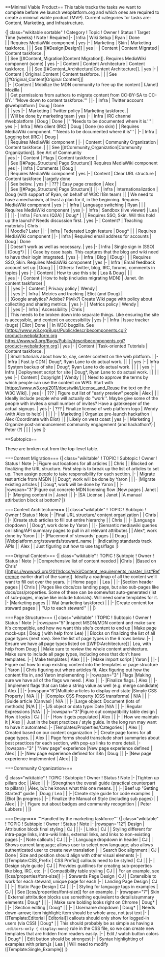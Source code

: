 ==Minimal Viable Product==
This table tracks the tasks we want to complete before we launch webplatform.org and which ones are required to create a minimal viable product (MVP).  Current categories for tasks are: Content, Marketing, and Infrastructure.

{| class="wikitable sortable"
! Category
! Topic
! Owner
! Status
! Target Time (weeks)
! Note
! Required 
|-
| Infra
| Wiki Setup
| Ryan
| Done                                         
| 
| Requires MediaWiki component
| yes
|-
| Marketing
| Skin
| Marketing taskforce. 
| 
| 
| See [[#Design|Design]]
| yes
|-
| Content
| Content Migrated
| Content taskforce. 
| 	
| 
| See [[#Content_Migration|Content Migration]]. Requires MediaWiki component (some) 
| yes
|-
| Content
| Content Architecture
| Content taskforce. 
|
|
| See [[#Content_Architecture|Content Architecture]].
| yes
|-
| Content
| Original_Content
| Content taskforce. 
| 
|
| See [[#Original_Content|Original Content]]| 	 
|
|-
| Content
| Mobilize the MDN community to free up the content
| (Janet) Mozilla
| 	
| 
| Get permissions from authors to migrate content from CC-BY-SA to CC-BY. '''Move down to content taskforce.'''
|
|-
| Infra
| Twitter account @webplatform
| Doug
| Done	
| 
| 
| yes
|-
| Marketing
| Twitter policy 
| Marketing taskforce.
| 	
| 
| Will be done by marketing team
| yes
|-
| Infra
| IRC channel #webplatform
| Doug
| Done
| 
| '''Needs to be documented where it is.'''
| yes
|-
| Infra
| Web client (IRC)
| Doug 
| Done (no skin)
| 
| Requires MediaWiki component. '''Needs to be documented where it is'''
| 
|-
| Infra
| Logging bot (IRC)
| Doug
| 	
| 
| Requires MediaWiki component
| 
|-
| Content
| Community Organization
| Content taskforce. 
| 
| 
| See [[#Community_Organization|Community Organization]]. See Art of Community	
| yes
|-
| Content
| Flags
| Content taskforce
| 	
| 
| See [[#Page_Structure| Page Structure]] Requires MediaWiki component
| yes
|-
| Infra
| Comments
| Doug
| 	
| 
| Requires MediaWiki component
| yes
|-
| Content
| Clear URL structure
| Content taskforce
| largely done	
| 
| See below.
| yes
|-
| ???
| Easy page creation
| Alex
| 	
| 
| See [[#Page_Structure| Page Structure]]
| 
|-
| Infra
| Internationalization
| Doug (with support of Ryan, on behalf of W3C I18n team)
| 
| 
| We need to have a mechanism, at least a plan for it, in the beginning. Requires MediaWiki component
| yes
|-
| Infra
| Language switching
| Ryan
| 
| 
| Requires MediaWiki component
| yes
|-
| Infra
| Sandbox (live viewer)
| Lea
| 	
| 
| 
| 
|-
| Infra
| Forums (Q2A)
| Doug*
| 
| 
| Requires SSO, Skin. Will this hold up the launch?  Needs discussion first.
| yes
|-
| Content?
| Teaching materials
| Chris
| 	
| 
| Moodle? Later
| 
|-
| Infra
| Federated Login feature
| Doug*
| 
| 
| Requires MediaWiki component
| 
|-
| Infra
| Required email address for accounts
| Doug
| Done	
| 
| Doesn't work as well as necessary.
| yes
|-
| Infra
| Single sign in (SSO)	
| (Doug*)
| 
| 
| Case by case basis. This captures that the blog and wiki need to have their login integrated.
| yes
|-
| Infra
| Blog
| (Doug)
| 
| 
| Requires SSO, Skin. Requires MediaWiki component
| yes
|-
| Infra
| Email feedback account set up
| Doug
|
| 
| Others: Twitter, blog, IRC, forums, comments in topics
| yes
|-
| Content
| How to use this site
| Lea & Doug
| 
| 
| 	
| yes
|-
| Content
| How to help (includes migrating MDN)
| Janet. (In content taskforce)
| 	
| 
| 
| yes
|-
| Content
| Privacy policy
| Wendy
| 	
| 
| 
| yes
|-
| Infra
| Metrics and tracking 
| Eliot (and Doug)
| 	
| 
| (Google analytics? Adobe? Piwik?) Create Wiki page with policy about collecting and sharing metrics.
| yes
|-
| 
| Metrics policy
| Wendy
| 	
| 
| 
| yes
|-
| Infra
| Accessibility
| Chris
| 	
| 
| This needs to be broken down into separate things. Like ensuring the site is accessible, and content on accessibility
| yes
|-
| Infra
| Issue tracker (bugs)
| Eliot
| Done
| 
| In W3C bugzilla. See [https://www.w3.org/Bugs/Public/describecomponents.cgi?product=webplatform.org https://www.w3.org/Bugs/Public/describecomponents.cgi?product=webplatform.org]
| yes
|-
| Content
| Task-oriented Tutorials
| Content taskforce.
| 	
| 
| Small tutorials about how to, say, center content on the web platform.
| 
|-
| Infra
| Fast.ly CDN
| Doug*, Ryan Lane to do actual work.
| 
| 
| 
| yes
|-
| Infra
| System backup of site
| Doug*, Ryan Lane to do actual work.
| 
| 
| 
| yes
|-
| Infra
| Deployment script for site
| Doug*, Ryan Lane to do actual work.
| 
| 
| 
| yes
|-
| Content
| Copyright
| Wendy
| 
| 
| Need to approve the terms by which people can use the content on WPD. Start with [https://www.w3.org/2011/docs/wiki/License_and_Reuse the text on the W3C Wiki].
| yes
|-
| ???
| Figure out list of "early preview" people
| Alex
|
|
| Ideally include people who will actually do ''work''. Maybe give some of the people with invites a small number of invites? Have a gatekeeper of the actual signups.
| yes
|-
| ???
| Finalize license of web platform logo
| Wendy (with Alex to help)
|
|
| 
|
|-
| Marketing
| Organize pre-launch hackathon
| Alex (Coordinate with Eliot)
|
|
| Likely on west coast
|  yes
|-
| Marketing
| Organize post-announcement community engagement (and hackathon?)
| Peter (?)
|
|
| 
|  yes
|}

==Subtopics==

These are broken out from the top-level table.




===Content Migration===
{| class="wikitable"
! TOPIC
! Subtopic
! Owner
! Status
! Note
|-
|Figure out locations for all articles
|
| Chris
|
| Blocked on finalizing the URL structure. First step is to break up the list of articles to set up. Then assign people to take responsibility for each section.
|-
| Migrate test article from MSDN
|
| Doug*, work will be done by Yaron 
|
| 
|-
|Migrate existing articles
|
| Doug*, work will be done by Yaron
|
|
|-
|rowspan="3"|Figure out concrete MDN licensing flow
|New pages
| Janet
|
|
|-
|Merging content in
| Janet
|
|
|-
|SA License
| Janet
|
|A manual attirbution block at bottom?
|}

===Content Architecture===
{| class="wikitable"
! TOPIC
! Subtopic
! Owner
! Status
! Note
|-
|Final URL structure/ content organization
|
| Chris
|
|
|-
|Create stub articles to fill out entire hierarchy
|
| Chris
|
|
|-
|Language dropdown
|
| Doug*, work done by Yaron
|
|
|-
|Semantic mediawiki queries on listing/API summary pages to pull in all relevant attributes
|
| Alex*, work done by Yaron
|
|
|-
|Placement of stewards' pages
|
| Doug
|
|Webplatform.org/stewards/steward_name
|-
|Indicating standards track APIs
|
| Alex
|
| Just figuring out how to use tags/flags
|}

===Original Content===
{| class="wikitable"
! TOPIC
! Subtopic
! Owner
! Status
! Note
|-
|Comprehensive list of content needed
|
|Chris
|
|Based on Chris' [[https://www.w3.org/2011/docs/wiki/Content_requirements_master_list#Reference earlier draft of the same]]. Ideally a roadmap of all the content we'll want to fill out over the years.
|-
|Home page
|
| Lea
|
|
|-
|Section header pages
|
| Chris
|
| Pages like docs/css landing page, but also sub-pages like docs/css/properties. Some of these can be somewhat auto-generated (list of sub-pages, maybe like include tutorials). Will need some templates for it.
|-
|Marketing pages
|
| Wai (marketing taskforce)
|
|
|-
|Create content for steward pages
|
| ''Up to each steward''
|
|
|}

===Page Structure===
{| class="wikitable"
! TOPIC
! Subtopic
! Owner
! Status
! Note
|-
|rowspan="5"|Inspect MSDN/MDN content and make sure it's compatible, and how we want this site's content to end up
| Make page mock-ups
| Doug ( with help from Lea)
| 
| Blocks on finalizing the list of all page types (next row). See the list of page types in the 6 rows below.
|- 
| Ensure we have all page types listed on [[WPD:Architecture]]
| Lea, with help from Doug
| 
| Make sure to review the whole content architecture. Make sure to include all page types, including ones that don't have templates.
|-
| Make templates
| Alex
|
| 
|-
| Make import script
| Yaron
|
| 
|-
| Figure out how to map existing content into the templates or page structure
| Yaron
|
| Chris figuring out where articles fit, Alex figuring out how the content fits in, and Yaron implementing
|-
|rowspan="3" | Flags 
|Making sure we have all of the flags we need.
| Alex
|
|
|-
|Finalize flags.
| Alex
|
|
|-
| Implement flags that can take a string value as well (e.g. merge candidate)
| Alex
|
|
|-
|rowspan="6"|Multiple articles to display end state
|Simple CSS Property
| N/A
|
|
|-
|Complex CSS Property (CSS transforms)
| N/A
|
|
|-
|Guide article (Canvas)
| N/A
|
|
|-
|Large object: Document (lots of methods)
|N/A
|
|
|-
|JS object or data type: Date
|N/A
|
|
|-
|Regular Expressions
|N/A
|
|
|-
|rowspan="3"|Figure out compatibility table design
| How it looks
| CJ 
|
| 
|-
| How it gets populated
| Alex
|
| 
|-
| How we maintain it
| Alex
|
| Just in the best practices / style guide. In the long run may want to have it automated.
|-
|Templates/Properties/Categories 
|
| Alex
|
| Created based on our content organization
|-
| Create page forms for all page types.
|
| Alex
|
| Page forms should transclude short summaries about best practices for each section, with pop-up links to more detail.
|-
|rowspan="3" | "New page" experience 
|New page experience defined
| Alex
|
| 
|-
|New page experience defined for i18n
|  Doug
|
| 
|-
|New page experience implemented
| Alex
|
| 
|}

===Community Organization===

{| class="wikitable"
! TOPIC
! Subtopic
! Owner
! Status
! Note
|-
|Tighten up pillars doc
|
|Alex
|
|
|-
|Strengthen the overall guide (practical counterpart to pillars)
|
|Alex, b/c he knows what this one means.
|
|
|-
|Beef up "Getting Started" guide
|
|Doug / Lea
|
|
|-
|Create style guide for code examples
|
|Eliot
|In progress
|
|-
| Finalize the Manual of Style (including sub pages)
|
| Alex
|
|
|-
| Figure out about badges and community recognition
|
| Peter Lubbers
|
|
|}

===Design===
'''Handled by the marketing taskforce'''
{| class="wikitable"
! TOPIC
! Subtopic
! Owner
! Status
! Note
|-
|rowspan="12"| Design
| Attribution block final styling
| CJ
| 
| 
|-
| Links
| CJ
| 
| Styling different for intra-page links, intra-wiki links, external links, and links to non-existing pages
|-
| Note callouts
| CJ
| 
| 
|-
| Language dropdown in header
| CJ
| 
| Shows current language; allows user to select new language; also allows authenticated user to create new translation
|-
| Search Box alignment
| CJ
| Done
| Size and position should align with other visual elements 
|-
| [[Template:CSS_Prefix | CSS Prefix]] callouts need to be styled
| CJ
|
|
|-
| Design style guide
| CJ
|
| Provides guidlines for creating sub-properties like blog, IRC, etc.
|-
| Compatibility table styling
| CJ
|
| For an example, see [[css/properties/font-size]]
|-
| Stewards Page Design
| CJ
| 
| Extensible to work for each steward, unique page for each
|-
| Landing Page Design
| CJ
| 
| 
|-
| Static Page Design
| CJ
| 
|
|-
| Styling for language tags in examples
| CJ
| 
| See [[css/properties/font-size]] for an example.
|-
|rowspan="7"| Skin
| External attribution blocks use something equivalent to details/summary elements
| Doug*
| 
| 
|-
| Make sure bolding looks right on Chrome
| Doug*
| 
| 
|-
| Section editing
| Doug*
| 
| 
|-
| Username dropdown
| Doug*
| 
| Needs down-arrow; item highlight; item should be whole area, not just text
|-
| [[Template:Editorial | Editorial]] callouts should only show for logged-in users (via CSS)
| Doug*
| 
| This should probably be as simple as having a <code>.editors-only { display:none}</code> rule in the CSS file, so we can create new templates that are hidden from readers easily.
|-
| Edit / watch button colors
| Doug*
| 
| Edit button should be strongest
|-
| Syntax highlighting of examples with prism.js
| Lea
| 
| Will need to modify [[Template:Single_Example]]
|}
